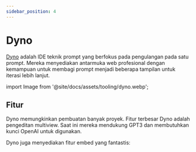 ```yaml
---
sidebar_position: 4
---
```


# Dyno

[Dyno](https://trydyno.com/login) adalah IDE teknik prompt yang berfokus pada pengulangan pada satu prompt. Mereka menyediakan antarmuka web profesional dengan kemampuan untuk membagi prompt menjadi beberapa tampilan untuk iterasi lebih lanjut.

import Image from '@site/docs/assets/tooling/dyno.webp';

<div style={{textAlign: 'center'}}>
  <LazyLoadImage src={Image} style={{width: "750px"}} />
</div>

## Fitur

Dyno memungkinkan pembuatan banyak proyek. Fitur terbesar Dyno adalah pengeditan multiview. Saat ini mereka mendukung GPT3 dan membutuhkan kunci OpenAI untuk digunakan.

Dyno juga menyediakan fitur embed yang fantastis:

<div trydyno-embed="" openai-model="text-davinci-003" initial-prompt="If John has 5 pears, then eats 2, and buys 5 more, then gives 3 to his friend, how many pears does he have?\n\nLet's think step by step." initial-response="John starts with 5 pears. He eats 2 pears, leaving him with 3 pears. He buys 5 more pears, giving him a total of 8 pears. He gives 3 pears to his friend, leaving him with only 5 pears." max-tokens="256" box-rows="5" model-temp="0.7" top-p="1"></div>
